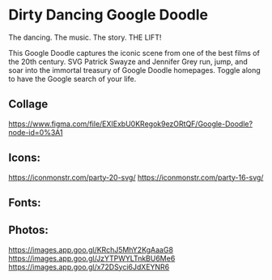 # Dirty Dancing Google Doodle
The dancing.
The music.
The story.
THE LIFT!

This Google Doodle captures the iconic scene from one of the best films of the 20th century. SVG Patrick Swayze and Jennifer Grey run, jump, and soar into the immortal treasury of Google Doodle homepages. Toggle along to have the Google search of your life.

## Collage
https://www.figma.com/file/EXIExbU0KRegok9ezORtQF/Google-Doodle?node-id=0%3A1


## Icons:
https://iconmonstr.com/party-20-svg/
https://iconmonstr.com/party-16-svg/

## Fonts:
<link href="https://fonts.googleapis.com/css?family=Asap+Condensed|Yellowtail&display=swap" rel="stylesheet">

## Photos:
https://images.app.goo.gl/KRchJ5MhY2KgAaaG8
https://images.app.goo.gl/JzYTPWYLTnkBU6Me6
https://images.app.goo.gl/x72DSyci6JdXEYNR6
